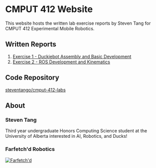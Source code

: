 # CMPUT 412 Website

This website hosts the written lab exercise reports by Steven Tang for CMPUT 412 Experimental
Mobile Robotics.

## Written Reports

1. [Exercise 1 - Duckiebot Assembly and Basic Development](./exercise-1.md)
2. [Exercise 2 - ROS Development and Kinematics](./exercise-2.md)

## Code Repository

[steventango/cmput-412-labs](https://github.com/steventango/cmput-412-labs/)

## About

### **Steven Tang**

Third year undergraduate Honors Computing Science student at the University of
Alberta interested in AI, Robotics, and Ducks!

### **Farfetch'd Robotics**

[![Farfetch'd](https://img.pokemondb.net/sprites/black-white/anim/normal/farfetchd.gif)](https://pokemondb.net/pokedex/farfetchd)
